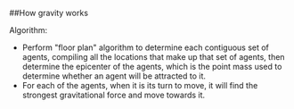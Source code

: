 ##How gravity works

Algorithm:
- Perform "floor plan" algorithm to determine each contiguous set 
of agents, compiling all the locations that make up that set of agents,
then determine the epicenter of the agents, which is the point mass used
to determine whether an agent will be attracted to it.
- For each of the agents, when it is its turn to move, it will 
find the strongest gravitational force and move towards it.